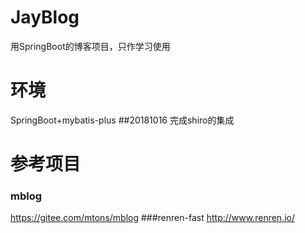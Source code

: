 # JayBlog
用SpringBoot的博客项目，只作学习使用
# 环境
SpringBoot+mybatis-plus
##20181016
完成shiro的集成
# 参考项目
### mblog 
https://gitee.com/mtons/mblog
###renren-fast
 http://www.renren.io/ 
